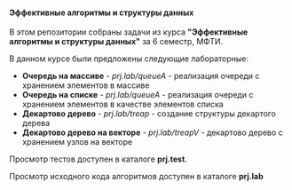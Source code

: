 #### Эффективные алгоритмы и структуры данных

В этом репозитории собраны задачи из курса
**"Эффективные алгоритмы и структуры данных"** за 6 семестр, МФТИ.

В данном курсе были предложены следующие лабораторные:

- **Очередь на массиве** - *prj.lab/queueA* - реализация очереди с хранением элементов в массиве
- **Очередь на списке** - *prj.lab/queueA* - реализация очереди с хранением элементов в качестве элементов списка
- **Декартово дерево** - *prj.lab/treap* - создание структуры декартого дерева
- **Декартово дерево на векторе** - *prj.lab/treapV* - декартово дерево с хранением узлов на векторе

Просмотр тестов доступен в каталоге **prj.test**. 

Просмотр исходного кода алгоритмов доступен в каталоге **prj.lab**